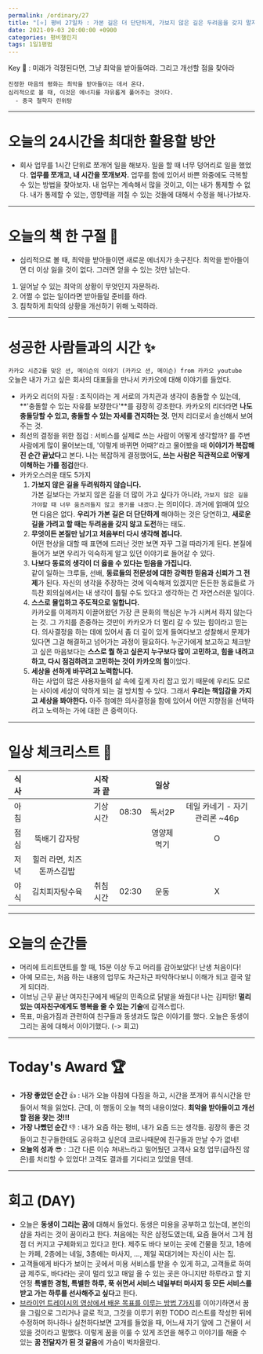 ```yaml
---
permalink: /ordinary/27
title: "[⭐] 평비 27일차 : 가본 길은 더 단단하게, 가보지 않은 길은 두려움을 갖지 말자."
date: 2021-09-03 20:00:00 +0900
categories: 평비챌린지
tags: 1일1평범
---  
```

Key 🔑 : 미래가 걱정된다면, 그냥 최악을 받아들여라. 그리고 개선할 점을 찾아라
```
진정한 마음의 평화는 최악을 받아들이는 데서 온다.
심리적으로 볼 때, 이것은 에너지를 자유롭게 풀어주는 것이다.
  - 중국 철학자 린위탕
```

---
# 오늘의 24시간을 최대한 활용할 방안
- 회사 업무를 1시간 단위로 쪼개어 일을 해보자. 일을 할 때 너무 덩어리로 일을 했었다. **업무를 쪼개고, 내 시간을 쪼개보자.** 업무를 함에 있어서 바쁜 와중에도 극복할 수 있는 방법을 찾아보자. 내 업무는 계속해서 많을 것이고, 이는 내가 통제할 수 없다. 내가 통제할 수 있는, 영향력을 끼칠 수 있는 것들에 대해서 수정을 해나가보자.

---
# 오늘의 책 한 구절 📕
- 심리적으로 볼 때, 최악을 받아들이면 새로운 에너지가 솟구친다. 최악을 받아들이면 더 이상 잃을 것이 없다. 그러면 얻을 수 있는 것만 남는다.  
1. 일어날 수 있는 최악의 상황이 무엇인지 자문하라.  
2. 어쩔 수 없는 일이라면 받아들일 준비를 하라.  
3. 침착하게 최악의 상황을 개선하기 위해 노력하라.  

---
# 성공한 사람들과의 시간 ✨
`카카오 시즌2를 맞은 션, 메이슨의 이야기 (카카오 션, 메이슨) from 카카오 youtube`  
오늘은 내가 가고 싶은 회사의 대표들을 만나서 카카오에 대해 이야기를 들었다.  
- 카카오 리더의 자질 : 조직이라는 게 서로의 가치관과 생각이 충돌할 수 있는데, **'충돌할 수 있는 자유를 보장한다'**를 굉장히 강조한다. 카카오의 리더라면 **나도 충돌당할 수 있고, 충돌할 수 있는 자세를 견지하는 것.** 먼저 리더로서 솔선해서 보여주는 것.
- 최선의 결정을 위한 점검 : 서비스를 실제로 쓰는 사람이 어떻게 생각할까? 를 주변 사람에게 많이 물어보는데, '이렇게 바뀌면 어때?'라고 물어봤을 때 **이야기가 복잡해진 순간 끝났다**고 본다. 나는 복잡하게 결정했어도, **쓰는 사람은 직관적으로 어떻게 이해하는 가를 점검**한다.
- 카카오스러운 태도 5가지
  1. **가보지 않은 길을 두려워하지 않습니다.**  
    가본 길보다는 가보지 않은 길을 더 많이 가고 싶다가 아니라, `가보지 않은 길을 가야할 때 너무 움츠러들지 않고 용기를 내겠다.`는 의미이다. 과거에 얽매여 있으면 다음은 없다. **우리가 가본 길은 더 단단하게** 해야하는 것은 당연하고, **새로운 길을 가려고 할 때는 두려움을 갖지 않고 도전**하는 태도.
  2. **무엇이든 본질만 남기고 처음부터 다시 생각해 봅니다.**  
    어떤 현상을 대할 때 표면에 드러난 것만 보면 자꾸 그걸 따라가게 된다. 본질에 들어가 보면 우리가 익숙하게 알고 있던 이야기로 들어갈 수 있다.  
  3. **나보다 동료의 생각이 더 옳을 수 있다는 믿음을 가집니다.**  
    같이 일하는 크루들, 선배, **동료들의 전문성에 대한 강력한 믿음과 신뢰가 그 전제**가 된다. 자신의 생각을 주장하는 것에 익숙해져 있겠지만 든든한 동료들로 가득찬 회의실에서는 내 생각이 틀릴 수도 있다고 생각하는 건 자연스러운 일이다.  
  4. **스스로 몰입하고 주도적으로 일합니다.**  
    카카오를 이제까지 이끌어왔던 가장 큰 문화의 핵심은 누가 시켜서 하지 않는다는 것. 그 가치를 존중하는 것만이 카카오가 더 멀리 갈 수 있는 힘이라고 믿는다. 의사결정을 하는 데에 있어서 좀 더 깊이 있게 들여다보고 성찰해서 문제가 있다면 그걸 해결하고 넘어가는 과정이 필요하다. 누군가에게 보고하고 체크받고 싶은 마음보다는 **스스로 뭘 하고 싶은지 누구보다 많이 고민하고, 힘을 내려고 하고, 다시 점검하려고 고민하는 것이 카카오의 힘**이었다.  
  5. **세상을 선하게 바꾸려고 노력합니다.**  
    하는 사업이 많은 사용자들의 삶 속에 깊게 자리 잡고 있기 때문에 우리도 모르는 사이에 세상이 악하게 되는 걸 방치할 수 있다. 그래서 **우리는 책임감을 가지고 세상을 봐야한다.** 아주 첨예한 의사결정을 함에 있어서 어떤 지향점을 선택하려고 노력하는 가에 대한 큰 중력이다.

---
# 일상 체크리스트 📃

| 식사 |  | 시작과 끝 |  | 일상 |  |
|:----:|:----:|:----:|:----:|:----:|:----:|
| 아침 |  | 기상 시간 | 08:30 | 독서2P | 데일 카네기 - 자기관리론 ~46p |
| 점심 | 뚝배기 감자탕 |  |  | 영양제 먹기 | O |
| 저녁 | 힐러 라면, 치즈돈까스김밥 |  |  |  |  |
| 야식 | 김치피자탕수육 | 취침 시간 | 02:30 | 운동 | X |

---
# 오늘의 순간들
- 머리에 트리트먼트를 할 때, 15분 이상 두고 머리를 감아보았다! 난생 처음이다!
- 아예 모르는, 처음 하는 내용의 업무도 차근차근 파악하다보니 이해가 되고 결국 알게 되더라.
- 이브닝 근무 끝난 여자친구에게 배달의 민족으로 닭발을 쏴줬다! 나는 김피탕! **멀리 있는 여자친구에게도 행복을 줄 수 있는 기술**에 감격스럽다.
- 목표, 마음가짐과 관련하여 친구들과 동생과도 많은 이야기를 했다. 오늘은 동생이 그리는 꿈에 대해서 이야기했다. (-> 회고)

---
# Today's Award 🏆
- **가장 좋았던 순간** 👍 : 내가 오늘 아침에 다짐을 하고, 시간을 쪼개어 휴식시간을 만들어서 책을 읽었다. 근데, 이 행동이 오늘 책의 내용이었다. **최악을 받아들이고 개선할 점을 찾는 것!!!**
- **가장 나빴던 순간** 👎 : 내가 요즘 하는 평비, 내가 요즘 드는 생각들. 굉장히 좋은 것들이고 친구들한테도 공유하고 싶은데 코로나때문에 친구들과 만날 수가 없네!
- **오늘의 성과** 😎 : 그간 다른 이슈 쳐내느라고 밀어뒀던 고객사 요청 업무(급하진 않은)를 처리할 수 있었다! 고객도 결과를 기다리고 있었을 텐데.

---
# 회고 (DAY)
- 오늘은 **동생이 그리는 꿈**에 대해서 들었다. 동생은 미용을 공부하고 있는데, 본인의 샵을 차리는 것이 꿈이라고 한다. 처음에는 작은 샵정도였는데, 요즘 들어서 그게 점점 더 커지고 구체화되고 있다고 한다. 제주도 바다 보이는 곳에 건물을 짓고, 1층에는 카페, 2층에는 네일, 3층에는 마사지, ..., 제일 꼭대기에는 자신이 사는 집.
- 고객들에게 바다가 보이는 곳에서 미용 서비스를 받을 수 있게 하고, 고객들로 하여금 제주도, 바다라는 곳이 멀리 있고 매일 올 수 있는 곳은 아니지만 하루라고 할 지언정 **특별한 경험, 특별한 하루, 푹 쉬면서 서비스 네일부터 마사지 등 모든 서비스를 받고 가는 하루를 선사해주고 싶다**고 한다.
- [브라이언 트레이시의 영상에서 배운 목표를 이루는 방법 7가지](https://rlaghdcjf12.github.io/ordinary/25)를 이야기하면서 꿈을 그림으로 그리거나 글로 적고, 그것을 이루기 위한 TODO 리스트를 작성한 뒤에 수정하며 하나하나 실천하다보면 고개를 들었을 때, 어느새 자기 앞에 그 건물이 서있을 것이라고 말했다. 이렇게 꿈을 이룰 수 있게 조언을 해주고 이야기를 해줄 수 있는 **꿈 전달자가 된 것 같음**에 가슴이 벅차올랐다.